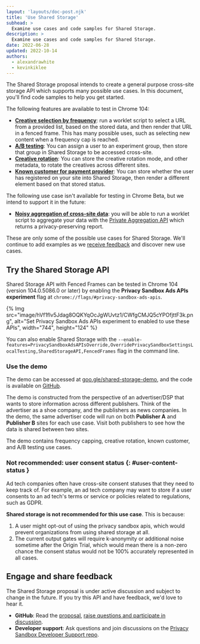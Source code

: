 ```yaml
---
layout: 'layouts/doc-post.njk'
title: 'Use Shared Storage'
subhead: >
  Examine use cases and code samples for Shared Storage.
description: >
  Examine use cases and code samples for Shared Storage.
date: 2022-06-28
updated: 2022-10-14
authors:
  - alexandrawhite
  - kevinkiklee
---
```


The Shared Storage proposal intends to create a general purpose cross-site
storage API which supports many possible use cases. In this document, you'll
find code samples to help you get started.

The following features are available to test in Chrome 104:

*  [**Creative selection by frequency**](/docs/privacy-sandbox/shared-storage/creative-selection-by-frequency):
   run a worklet script to select a URL from a provided list, based on the
   stored data, and then render that URL in a fenced frame. This has many
   possible uses, such as selecting new content when a frequency cap is reached.
*  [**A/B testing**](/docs/privacy-sandbox/shared-storage/ab-testing): You can assign a user to an experiment
   group, then store that group in Shared Storage to be accessed cross-site. 
*  [**Creative rotation**](/docs/privacy-sandbox/shared-storage/creative-rotation): You can store the creative
   rotation mode, and other metadata, to rotate the creatives across different sites. 
*  [**Known customer for payment provider**](/docs/privacy-sandbox/shared-storage/known-customer): You can store
   whether the user has registered on your site into Shared Storage, then
   render a different element based on that stored status.

The following use case isn't available for testing in Chrome Beta, but we
intend to support it in the future:

*  [**Noisy aggregation of cross-site data**](#aggregated-data): you will be
   able to run a worklet script to aggregate your data with the
   [Private Aggregation API](/docs/privacy-sandbox/private-aggregation)
   which returns a privacy-preserving report. 

These are only some of the possible use cases for Shared Storage. We'll
continue to add examples as we
[receive feedback](/docs/privacy-sandbox/shared-storage/#engage-and-share-feedback)
and discover new use cases.

## Try the Shared Storage API

Shared Storage API with Fenced Frames can be tested in Chrome 104 (version
104.0.5086.0 or later) by enabling the **Privacy Sandbox Ads APIs experiment**
flag at `chrome://flags/#privacy-sandbox-ads-apis`.

{% Img
	src="image/hVf1flv5Jdag8OQKYqOcJgWUvtz1/CWfgCMJQ5cYPOfjttF3k.png",
	alt="Set Privacy Sandbox Ads APIs experiment to enabled to use these APIs",
	width="744", height="124"
%}

You can also enable Shared Storage with the `--enable-features=PrivacySandboxAdsAPIsOverride,OverridePrivacySandboxSettingsLocalTesting,SharedStorageAPI,FencedFrames` flag in the command line. 

### Use the demo

The demo can be accessed at [goo.gle/shared-storage-demo](http://goo.gle/shared-storage-demo),
and the code is available on
[GitHub](https://github.com/GoogleChromeLabs/shared-storage-demo). 

The demo is constructed from the perspective of an advertiser/DSP that wants to
store information across different publishers. Think of the advertiser as a
shoe company, and the publishers as news companies. In the demo, the same
advertiser code will run on both **Publisher A** and **Publisher B** sites for
each use case. Visit both publishers to see how the data is shared between two
sites. 

The demo contains frequency capping, creative rotation, known customer, and A/B
testing use cases.

### Not recommended: user consent status {: #user-content-status }

Ad tech companies often have cross-site consent statuses that they need to keep
track of. For example, an ad tech company may want to store if a user consents
to an ad tech's terms or service or policies related to regulations, such as
GDPR.  

**Shared storage is not recommended for this use case**. This is because:

1. A user might opt-out of using the privacy sandbox apis, which would prevent
   organizations from using shared storage at all.
1. The current output gates will require k-anonymity or additional noise
   sometime after the Origin Trial, which would mean there is a non-zero chance
   the consent status would not be 100% accurately represented in all cases. 

## Engage and share feedback

The Shared Storage proposal is under active discussion and subject to change
in the future. If you try this API and have feedback, we'd love to hear it.

*  **GitHub**: Read the
   [proposal](https://github.com/pythagoraskitty/shared-storage), [raise questions and participate in discussion](https://github.com/pythagoraskitty/shared-storage/issues).
*  **Developer support**: Ask questions and join discussions on the
   [Privacy Sandbox Developer Support repo](https://github.com/GoogleChromeLabs/privacy-sandbox-dev-support).
